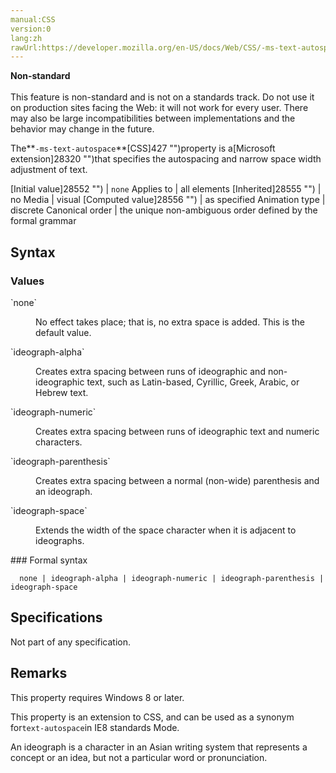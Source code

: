 ```yaml
---
manual:CSS
version:0
lang:zh
rawUrl:https://developer.mozilla.org/en-US/docs/Web/CSS/-ms-text-autospace
---
```






**Non-standard**<br></br>This feature is non-standard and is not on a standards track. Do not use it on production sites facing the Web: it will not work for every user. There may also be large incompatibilities between implementations and the behavior may change in the future.






The**`-ms-text-autospace`**[CSS]427 "")property is a[Microsoft extension]28320 "")that specifies the autospacing and narrow space width adjustment of text.


[Initial value]28552 "") | `none` 
Applies to | all elements 
[Inherited]28555 "") | no 
Media | visual 
[Computed value]28556 "") | as specified 
Animation type | discrete 
Canonical order | the unique non-ambiguous order defined by the formal grammar 


## Syntax<a name="Syntax"></a>

### Values<a name="Values"></a>
<dl><dt id=''>`none`</dt><dd>

No effect takes place; that is, no extra space is added. This is the default value.

</dd><dt id=''>`ideograph-alpha`</dt><dd>

Creates extra spacing between runs of ideographic and non-ideographic text, such as Latin-based, Cyrillic, Greek, Arabic, or Hebrew text.

</dd><dt id=''>`ideograph-numeric`</dt><dd>

Creates extra spacing between runs of ideographic text and numeric characters.

</dd><dt id=''>`ideograph-parenthesis`</dt><dd>

Creates extra spacing between a normal (non-wide) parenthesis and an ideograph.

</dd><dt id=''>`ideograph-space`</dt><dd>

Extends the width of the space character when it is adjacent to ideographs.

</dd></dl>
### Formal syntax<a name="Formal_syntax"></a>

```
  none | ideograph-alpha | ideograph-numeric | ideograph-parenthesis | ideograph-space

```

## Specifications<a name="Specifications"></a>


Not part of any specification.


## Remarks<a name="Remarks"></a>


This property requires Windows 8 or later.



This property is an extension to CSS, and can be used as a synonym for`text-autospace`in IE8 standards Mode.



An ideograph is a character in an Asian writing system that represents a concept or an idea, but not a particular word or pronunciation.




